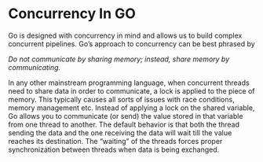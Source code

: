 # Concurrency In GO

Go is designed with concurrency in mind and allows us to build complex concurrent pipelines. Go’s approach to concurrency can be best phrased by

<i> Do not communicate by sharing memory; instead, share memory by communicating.</i>

In any other mainstream programming language, when concurrent threads need to share data in order to communicate, a lock is applied to the piece of memory. This typically causes all sorts of issues with race conditions, memory management etc. Instead of applying a lock on the shared variable, Go allows you to communicate (or send) the value stored in that variable from one thread to another. The default behavior is that both the thread sending the data and the one receiving the data will wait till the value reaches its destination. The “waiting” of the threads forces proper synchronization between threads when data is being exchanged.
